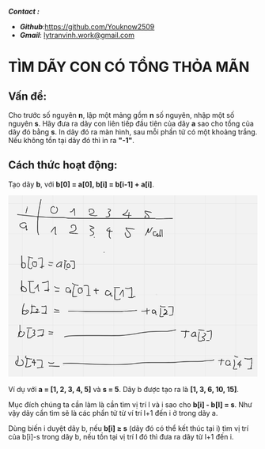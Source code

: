 ___**Contact :**___
- ___Github___:<https://github.com/Youknow2509>
- ___Gmail___: <lytranvinh.work@gmail.com>

# TÌM DÃY CON CÓ TỔNG THỎA MÃN
## Vấn đề: 
Cho trước số nguyên **n**, lập một mảng gồm **n** số nguyên, nhập một số nguyên **s**.
Hãy đưa ra dãy con liên tiếp đầu tiên của dãy **a** sao cho tổng của dãy đó bằng **s**. In dãy đó ra màn hình, sau mỗi phần tử có một khoảng trắng. Nếu không tồn tại dãy đó thì in ra **"-1"**.
## Cách thức hoạt động:
Tạo dãy **b**, với **b[0] = a[0], b[i] = b[i-1] + a[i]**.

![](image/array_a_and_b.PNG)

Ví dụ với **a = [1, 2, 3, 4, 5]** và **s = 5**. Dãy b được tạo ra là **[1, 3, 6, 10, 15]**.

Mục đích chúng ta cần làm là cần tìm vị trí l và i sao cho **b[i] - b[l] = s**.
Như vậy dãy cần tìm sẽ là các phần tử từ ví trí l+1 đến i ở trong dãy a.

Dùng biến i duyệt dãy b, nếu **b[i] ≥ s** (dãy đó có thể kết thúc tại i) tìm vị trí của b[i]-s trong dãy b, nếu tồn tại vị trí l đó thì đưa ra dãy từ l+1 đến i.

